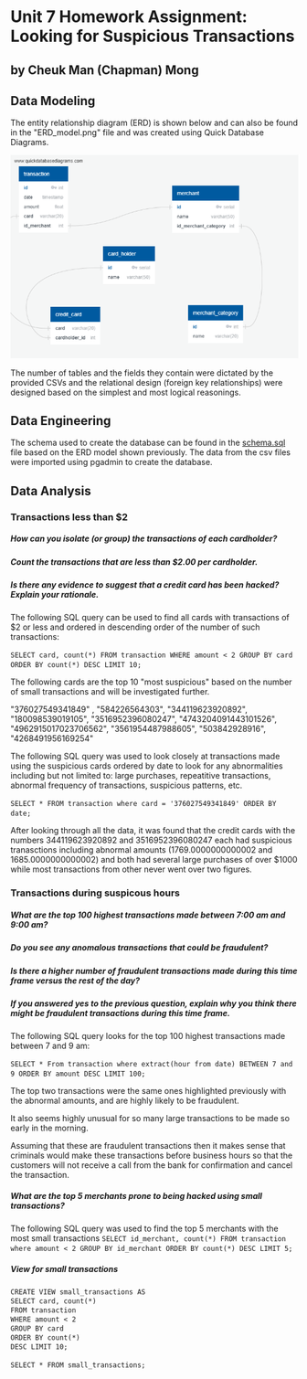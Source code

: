 # Unit 7 Homework Assignment: Looking for Suspicious Transactions
## by Cheuk Man (Chapman) Mong

## Data Modeling
The entity relationship diagram (ERD) is shown below and can also be found in the "ERD_model.png" file and was created using Quick Database Diagrams.

![ERD model](ERD_model.png)


The number of tables and the fields they contain were dictated by the provided CSVs and the relational design (foreign key relationships) were designed based on the simplest and most logical reasonings.

## Data Engineering
The schema used to create the database can be found in the [schema.sql](schema.sql) file based on the ERD model shown previously.
The data from the csv files were imported using pgadmin to create the database.

## Data Analysis
### Transactions less than $2 

##### How can you isolate (or group) the transactions of each cardholder?
##### Count the transactions that are less than $2.00 per cardholder.
##### Is there any evidence to suggest that a credit card has been hacked? Explain your rationale.

The following SQL query can be used to find all cards with transactions of $2 or less and ordered in descending order of the number of such transactions:

`SELECT card, count(*) FROM transaction WHERE amount < 2 GROUP BY card ORDER BY count(*) DESC LIMIT 10;`

The following cards are the top 10 "most suspicious" based on the number of small transactions and will be investigated further.

"376027549341849" , "584226564303", "344119623920892", "180098539019105", "3516952396080247", "4743204091443101526", "4962915017023706562", "3561954487988605", "503842928916", "4268491956169254"


The following SQL query was used to look closely at transactions made using the suspicious cards ordered by date to look for any abnormalities including but not limited to: large purchases, repeatitive transactions, abnormal frequency of transactions, suspicious patterns, etc.

`SELECT * FROM transaction where card = '376027549341849' ORDER BY date;`

After looking through all the data, it was found that the credit cards with the numbers 344119623920892 and 3516952396080247 each had suspicious tranasctions including abnormal amounts (1769.0000000000002 and 1685.0000000000002) and both had several large purchases of over $1000 while most transactions from other never went over two figures.

### Transactions during suspicous hours
##### What are the top 100 highest transactions made between 7:00 am and 9:00 am?
##### Do you see any anomalous transactions that could be fraudulent?
##### Is there a higher number of fraudulent transactions made during this time frame versus the rest of the day?
##### If you answered yes to the previous question, explain why you think there might be fraudulent transactions during this time frame.

The following SQL query looks for the top 100 highest transactions made between 7 and 9 am:

`SELECT * From transaction where extract(hour from date) BETWEEN 7 and 9 ORDER BY amount DESC LIMIT 100;`

The top two transactions were the same ones highlighted previously with the abnormal amounts, and are highly likely to be fraudulent.

It also seems highly unusual for so many large transactions to be made so early in the morning.

Assuming that these are fraudulent transactions then it makes sense that criminals would make these transactions before business hours so that the customers will not receive a call from the bank for confirmation and cancel the transaction.

##### What are the top 5 merchants prone to being hacked using small transactions?
The following SQL query was used to find the top 5 merchants with the most small transactions
`SELECT id_merchant, count(*) FROM transaction where amount < 2 GROUP BY id_merchant ORDER BY count(*) DESC LIMIT 5;`

##### View for small transactions
```
CREATE VIEW small_transactions AS
SELECT card, count(*) 
FROM transaction 
WHERE amount < 2 
GROUP BY card 
ORDER BY count(*) 
DESC LIMIT 10;

SELECT * FROM small_transactions;
```

